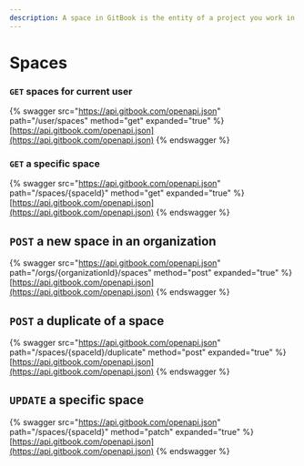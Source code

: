 ```yaml
---
description: A space in GitBook is the entity of a project you work in.
---
```


# Spaces

### `GET` spaces for current user

{% swagger src="https://api.gitbook.com/openapi.json" path="/user/spaces" method="get" expanded="true" %}
[https://api.gitbook.com/openapi.json](https://api.gitbook.com/openapi.json)
{% endswagger %}

### `GET` a specific space

{% swagger src="https://api.gitbook.com/openapi.json" path="/spaces/{spaceId}" method="get" expanded="true" %}
[https://api.gitbook.com/openapi.json](https://api.gitbook.com/openapi.json)
{% endswagger %}

## `POST` a new space in an organization

{% swagger src="https://api.gitbook.com/openapi.json" path="/orgs/{organizationId}/spaces" method="post" expanded="true" %}
[https://api.gitbook.com/openapi.json](https://api.gitbook.com/openapi.json)
{% endswagger %}

## `POST` a duplicate of a space

{% swagger src="https://api.gitbook.com/openapi.json" path="/spaces/{spaceId}/duplicate" method="post" expanded="true" %}
[https://api.gitbook.com/openapi.json](https://api.gitbook.com/openapi.json)
{% endswagger %}

## `UPDATE` a specific space

{% swagger src="https://api.gitbook.com/openapi.json" path="/spaces/{spaceId}" method="patch" expanded="true" %}
[https://api.gitbook.com/openapi.json](https://api.gitbook.com/openapi.json)
{% endswagger %}
